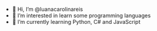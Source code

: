 - 👋 Hi, I’m @luanacarolinareis
- 👀 I’m interested in learn some programming languages
- 🌱 I’m currently learning Python, C# and JavaScript

